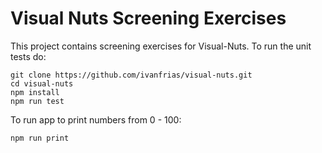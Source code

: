 # Visual Nuts Screening Exercises

This project contains screening exercises for Visual-Nuts.
To run the unit tests do:

```
git clone https://github.com/ivanfrias/visual-nuts.git
cd visual-nuts
npm install
npm run test
```

To run app to print numbers from 0 - 100:
```
npm run print
```

